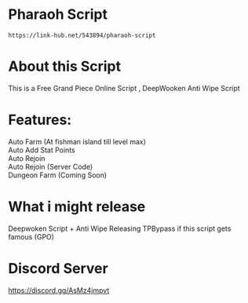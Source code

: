 # Pharaoh Script

```
https://link-hub.net/543894/pharaoh-script
```

# About this Script
This is a Free Grand Piece Online Script , DeepWooken Anti Wipe Script

# Features:
Auto Farm (At fishman island till level max)<br />
Auto Add Stat Points<br />
Auto Rejoin<br />
Auto Rejoin (Server Code)<br />
Dungeon Farm (Coming Soon)<br />

# What i might release
Deepwoken Script + Anti Wipe
Releasing TPBypass if this script gets famous (GPO)

# Discord Server
https://discord.gg/AsMz4jmpvt
